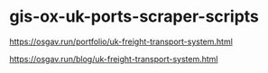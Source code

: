 # gis-ox-uk-ports-scraper-scripts

https://osgav.run/portfolio/uk-freight-transport-system.html

https://osgav.run/blog/uk-freight-transport-system.html

